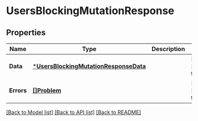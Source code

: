 # UsersBlockingMutationResponse

## Properties
Name | Type | Description | Notes
------------ | ------------- | ------------- | -------------
**Data** | [***UsersBlockingMutationResponseData**](UsersBlockingMutationResponse_data.md) |  | [optional] [default to null]
**Errors** | [**[]Problem**](Problem.md) |  | [optional] [default to null]

[[Back to Model list]](../README.md#documentation-for-models) [[Back to API list]](../README.md#documentation-for-api-endpoints) [[Back to README]](../README.md)

